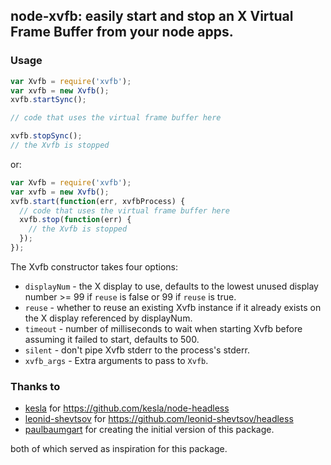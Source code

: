 node-xvfb: easily start and stop an X Virtual Frame Buffer from your node apps.
-----

### Usage

```javascript
var Xvfb = require('xvfb');
var xvfb = new Xvfb();
xvfb.startSync();

// code that uses the virtual frame buffer here

xvfb.stopSync();
// the Xvfb is stopped
```

or:


```javascript
var Xvfb = require('xvfb');
var xvfb = new Xvfb();
xvfb.start(function(err, xvfbProcess) {
  // code that uses the virtual frame buffer here
  xvfb.stop(function(err) {
    // the Xvfb is stopped
  });
});
```

The Xvfb constructor takes four options:

* <code>displayNum</code> - the X display to use, defaults to the lowest unused display number >= 99 if <code>reuse</code> is false or 99 if <code>reuse</code> is true.
* <code>reuse</code> - whether to reuse an existing Xvfb instance if it already exists on the X display referenced by displayNum.
* <code>timeout</code> - number of milliseconds to wait when starting Xvfb before assuming it failed to start, defaults to 500.
* <code>silent</code> - don't pipe Xvfb stderr to the process's stderr.
* <code>xvfb_args</code> - Extra arguments to pass to `Xvfb`.

### Thanks to

* [kesla](https://github.com/kesla) for https://github.com/kesla/node-headless
* [leonid-shevtsov](https://github.com/leonid-shevtsov) for https://github.com/leonid-shevtsov/headless
* [paulbaumgart](https://github.com/paulbaumgart) for creating the initial version of this package.

both of which served as inspiration for this package.

